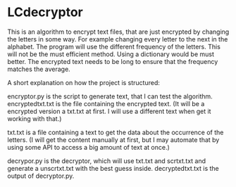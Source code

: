 # LCdecryptor
This is an algorithm to encrypt text files, that are just encrypted by changing the letters in some way. For example changing every letter to the next in the alphabet. The program will use the different frequency of the letters. This will not be the must efficient method. Using a dictionary would be must better. The encrypted text needs to be long to ensure that the frequency matches the average.

A short explanation on how the project is structured:

encryptor.py        is the script to generate text, that I can test the algorithm.
encryptedtxt.txt    is the file containing the encrypted text. (It will be a encrypted version a txt.txt at first. I will use a different text when get it working with that.)

txt.txt             is a file containing a text to get the data about the occurrence of the letters. (I will get the content manually at first, but I may automate that by using some API to access a big amount of text at once.)

decrypor.py         is the decryptor, which will use txt.txt and scrtxt.txt and generate a  unscrtxt.txt with the best guess inside.
decryptedtxt.txt    is the output of decryptor.py.
